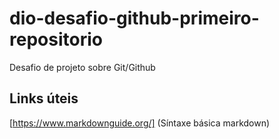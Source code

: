 # dio-desafio-github-primeiro-repositorio
Desafio de projeto sobre Git/Github


## Links úteis
[https://www.markdownguide.org/] (Síntaxe básica markdown)
